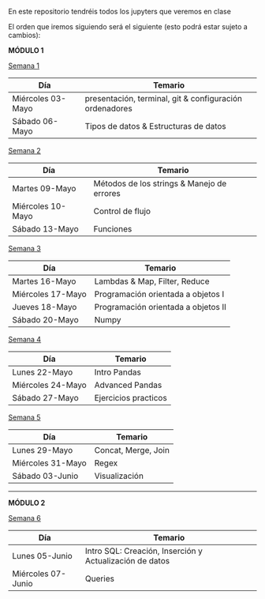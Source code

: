 En este repositorio tendréis todos los jupyters que veremos en clase

El orden que iremos siguiendo será el siguiente (esto podrá estar sujeto a cambios):

**MÓDULO 1**

[Semana 1](https://github.com/Ironhack-Data-Madrid-PartTime-May22/apuntes_clases/tree/main/semana-01)

| Día             | Temario                                      |
|-----------------|----------------------------------------------|
| Miércoles 03-Mayo | presentación, terminal, git & configuración ordenadores              |
| Sábado 06-Mayo    | Tipos de datos & Estructuras de datos         |


[Semana 2](https://github.com/Ironhack-Data-Madrid-PartTime-May22/apuntes_clases/tree/main/semana-02)

| Día             | Temario                                      |
|-----------------|----------------------------------------------|
| Martes 09-Mayo | Métodos de los strings & Manejo de errores             |
| Miércoles 10-Mayo    | Control de flujo        |
| Sábado 13-Mayo    | Funciones       |



[Semana 3](https://github.com/Ironhack-Data-Madrid-PartTime-May22/apuntes_clases/tree/main/semana-03)

| Día             | Temario                                      |
|-----------------|----------------------------------------------|
| Martes 16-Mayo | Lambdas & Map, Filter, Reduce             |
| Miércoles 17-Mayo    | Programación orientada a objetos I    |
| Jueves 18-Mayo    | Programación orientada a objetos II         |
| Sábado 20-Mayo    | Numpy        |


[Semana 4](https://github.com/Ironhack-Data-Madrid-PartTime-May22/apuntes_clases/tree/main/semana-04)

| Día             | Temario                                      |
|-----------------|----------------------------------------------|
| Lunes 22-Mayo | Intro Pandas          |
| Miércoles 24-Mayo    | Advanced Pandas   |
| Sábado 27-Mayo    | Ejercicios practicos        |


[Semana 5](https://github.com/Ironhack-Data-Madrid-PartTime-May22/apuntes_clases/tree/main/semana-05)

| Día             | Temario                                      |
|-----------------|----------------------------------------------|
| Lunes 29-Mayo | Concat, Merge, Join     |
| Miércoles 31-Mayo    | Regex   |
| Sábado 03-Junio    | Visualización       |


----- 

**MÓDULO 2**

[Semana 6](https://github.com/Ironhack-Data-Madrid-PartTime-May22/apuntes_clases/tree/main/semana-06)

| Día             | Temario                                      |
|-----------------|----------------------------------------------|
| Lunes 05-Junio  | Intro SQL: Creación, Inserción y Actualización de datos  |
| Miércoles 07-Junio  | Queries    |





